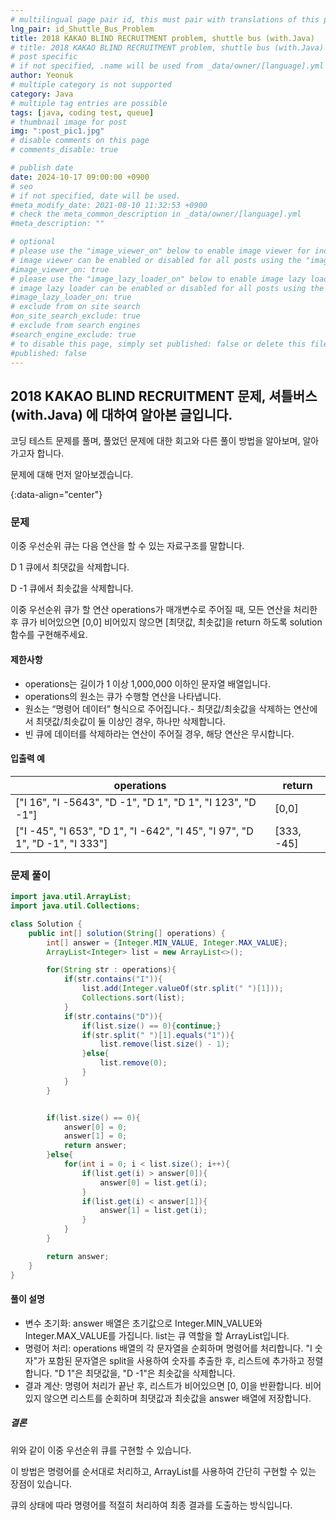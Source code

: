 ```yaml
---
# multilingual page pair id, this must pair with translations of this page. (This name must be unique)
lng_pair: id_Shuttle_Bus_Problem
title: 2018 KAKAO BLIND RECRUITMENT problem, shuttle bus (with.Java)
# title: 2018 KAKAO BLIND RECRUITMENT problem, shuttle bus (with.Java)
# post specific
# if not specified, .name will be used from _data/owner/[language].yml
author: Yeonuk
# multiple category is not supported
category: Java
# multiple tag entries are possible
tags: [java, coding test, queue]
# thumbnail image for post
img: ":post_pic1.jpg"
# disable comments on this page
# comments_disable: true

# publish date
date: 2024-10-17 09:00:00 +0900
# seo
# if not specified, date will be used.
#meta_modify_date: 2021-08-10 11:32:53 +0900
# check the meta_common_description in _data/owner/[language].yml
#meta_description: ""

# optional
# please use the "image_viewer_on" below to enable image viewer for individual pages or posts (_posts/ or [language]/_posts folders).
# image viewer can be enabled or disabled for all posts using the "image_viewer_posts: true" setting in _data/conf/main.yml.
#image_viewer_on: true
# please use the "image_lazy_loader_on" below to enable image lazy loader for individual pages or posts (_posts/ or [language]/_posts folders).
# image lazy loader can be enabled or disabled for all posts using the "image_lazy_loader_posts: true" setting in _data/conf/main.yml.
#image_lazy_loader_on: true
# exclude from on site search
#on_site_search_exclude: true
# exclude from search engines
#search_engine_exclude: true
# to disable this page, simply set published: false or delete this file
#published: false
---
```


<!-- outline-start -->

## 2018 KAKAO BLIND RECRUITMENT 문제, 셔틀버스 (with.Java) 에 대하여 알아본 글입니다.

코딩 테스트 문제를 풀며, 풀었던 문제에 대한 회고와 다른 풀이 방법을 알아보며, 알아가고자 합니다.

문제에 대해 먼저 알아보겠습니다.

{:data-align="center"}

<!-- outline-end -->

### 문제

이중 우선순위 큐는 다음 연산을 할 수 있는 자료구조를 말합니다.

D 1 큐에서 최댓값을 삭제합니다.

D -1 큐에서 최솟값을 삭제합니다.

이중 우선순위 큐가 할 연산 operations가 매개변수로 주어질 때, 모든 연산을 처리한 후 큐가 비어있으면 [0,0] 비어있지 않으면 [최댓값, 최솟값]을 return 하도록 solution 함수를 구현해주세요.

#### 제한사항

- operations는 길이가 1 이상 1,000,000 이하인 문자열 배열입니다.
- operations의 원소는 큐가 수행할 연산을 나타냅니다.
- 원소는 “명령어 데이터” 형식으로 주어집니다.- 최댓값/최솟값을 삭제하는 연산에서 최댓값/최솟값이 둘 이상인 경우, 하나만 삭제합니다.
- 빈 큐에 데이터를 삭제하라는 연산이 주어질 경우, 해당 연산은 무시합니다.

#### 입출력 예

| operations                                                                  | return     |
| --------------------------------------------------------------------------- | ---------- |
| ["I 16", "I -5643", "D -1", "D 1", "D 1", "I 123", "D -1"]                  | [0,0]      |
| ["I -45", "I 653", "D 1", "I -642", "I 45", "I 97", "D 1", "D -1", "I 333"] | [333, -45] |

### 문제 풀이

```java
import java.util.ArrayList;
import java.util.Collections;

class Solution {
    public int[] solution(String[] operations) {
        int[] answer = {Integer.MIN_VALUE, Integer.MAX_VALUE};
        ArrayList<Integer> list = new ArrayList<>();

        for(String str : operations){
            if(str.contains("I")){
                list.add(Integer.valueOf(str.split(" ")[1]));
                Collections.sort(list);
            }
            if(str.contains("D")){
                if(list.size() == 0){continue;}
                if(str.split(" ")[1].equals("1")){
                    list.remove(list.size() - 1);
                }else{
                    list.remove(0);
                }
            }
        }


        if(list.size() == 0){
            answer[0] = 0;
            answer[1] = 0;
            return answer;
        }else{
            for(int i = 0; i < list.size(); i++){
                if(list.get(i) > answer[0]){
                    answer[0] = list.get(i);
                }
                if(list.get(i) < answer[1]){
                    answer[1] = list.get(i);
                }
            }
        }

        return answer;
    }
}
```

#### 풀이 설명

- 변수 초기화: answer 배열은 초기값으로 Integer.MIN_VALUE와 Integer.MAX_VALUE를 가집니다. list는 큐 역할을 할 ArrayList입니다.
- 명령어 처리: operations 배열의 각 문자열을 순회하며 명령어를 처리합니다. "I 숫자"가 포함된 문자열은 split을 사용하여 숫자를 추출한 후, 리스트에 추가하고 정렬합니다. "D 1"은 최댓값을, "D -1"은 최솟값을 삭제합니다.
- 결과 계산: 명령어 처리가 끝난 후, 리스트가 비어있으면 [0, 0]을 반환합니다. 비어있지 않으면 리스트를 순회하며 최댓값과 최솟값을 answer 배열에 저장합니다.

##### 결론

위와 같이 이중 우선순위 큐를 구현할 수 있습니다.

이 방법은 명령어를 순서대로 처리하고, ArrayList를 사용하여 간단히 구현할 수 있는 장점이 있습니다.

큐의 상태에 따라 명령어를 적절히 처리하여 최종 결과를 도출하는 방식입니다.

